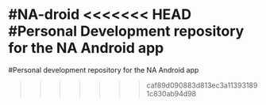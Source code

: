 #NA-droid
<<<<<<< HEAD
#Personal Development repository for the NA Android app
=======

#Personal development repository for the NA Android app
>>>>>>> caf89d090883d813ec3a113931891c830ab94d98
